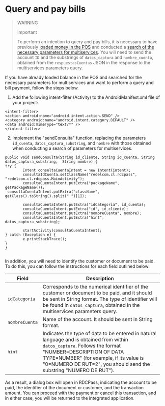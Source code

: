 # Query and pay bills

> WARNING 
> 
> Important 
>
> To perform an intention to query and pay bills, it is necessary to have previously [loaded money in the POS](/developers/en/docs/redelcom/local-integration/android/payments-processing/load-money-in-pos) and conducted a [search of the necessary parameters for multiservices](/developers/en/docs/redelcom/local-integration/android/payments-processing/query-multiservice-parameters). You will need to send the account `ID` and the substrings of `datos_captura` and `nombre_cuenta`, obtained from the `respuestasCuentas` JSON in the response to the multiservices parameters query.


If you have already loaded balance in the POS and searched for the necessary parameters for multiservices and want to perform a query and bill payment, follow the steps below.

1. Add the following intent-filter (Activity) to the AndroidManifest.xml file of your project:

```android
<intent-filter> 
<action android:name="android.intent.action.SEND" /> 
<category android:name="android.intent.category.DEFAULT" /> 
<data android:mimeType="text/*" /> 
</intent-filter>

```

2. Implement the "sendConsulta" function, replacing the parameters `id_cuenta`, `datos_captura_substring`, and `nombre` with those obtained when conducting a search of parameters for multiservices.

```android
public void sendConsulta(String id_cliente, String id_cuenta, String datos_captura_substring,  String nombre) { 
try { 
 		Intent consultaCuentaIntent = new Intent(intent); 
 		consultaIdCuenta.setClassName("redelcom.cl.rdcpass",  
"redelcom.cl.rdcpass.MainActivity"); 
 		consultaCuentaIntent.putExtra("packageName", getPackageName()); 
 consultaCuentaIntent.putExtra("className", getClass().toString().split(" ")[1]);   
  
 		consultaCuentaIntent.putExtra("idCategoria", id_cuenta); 
 		consultaCuentaIntent.putExtra("id", id_cliente); 
 		consultaCuentaIntent.putExtra("nombreCuenta", nombre); 
 		consultaCuentaIntent.putExtra("hint", datos_captura_substring); 
  
 		startActivity(consultaCuentaIntent); 
} catch (Exception e) { 
 		e.printStackTrace(); 
} 
} 
 
```


In addition, you will need to identify the customer or document to be paid. To do this, you can follow the instructions for each field outlined below:

| Field | Description |
|---|---|
| `idCategoria` | Corresponds to the numerical identifier of the customer or document to be paid, and it should be sent in String format. The type of identifier will be found in `datos_captura`, obtained in the multiservices parameters query. |
| `nombreCuenta` | Name of the account. It should be sent in String format. |
| `hint` | Indicates the type of data to be entered in natural language and is obtained from within `datos_captura`. Follows the format "NUMBER=DESCRIPTION OF DATA TYPE=NUMBER" (for example, if its value is "0=NUMERO DE RUT=2", you should send the substring "NUMERO DE RUT"). |

As a result, a dialog box will open in RDCPass, indicating the account to be paid, the identifier of the document or customer, and the transaction amount. You can proceed with the payment or cancel this transaction, and in either case, you will be returned to the integrated application.
